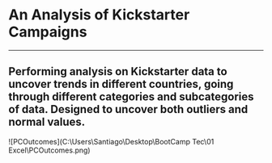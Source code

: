 # An Analysis of Kickstarter Campaigns
---
Performing analysis on Kickstarter data to uncover trends in different countries, going through different categories and subcategories of data. Designed to uncover both outliers and normal values.
---
![PCOutcomes](C:\Users\Santiago\Desktop\BootCamp Tec\01 Excel\PCOutcomes.png)
